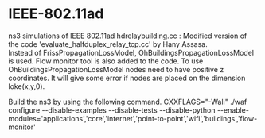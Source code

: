 # IEEE-802.11ad
ns3 simulations of IEEE 802.11ad
hdrelaybuilding.cc : 
Modified version of the code 'evaluate_halfduplex_relay_tcp.cc' by Hany Assasa.  
Instead of FrissPropagationLossModel, OhBuildingsPropagationLossModel is used.
Flow monitor tool is also added to the code.
To use OhBuildingsPropagationLossModel nodes need to have positive z coordinates. It will give some error if nodes are placed on the dimension loke(x,y,0).

Build the ns3 by using the following command.
CXXFLAGS="-Wall" ./waf configure --disable-examples --disable-tests --disable-python --enable-modules='applications','core','internet','point-to-point','wifi','buildings','flow-monitor'
